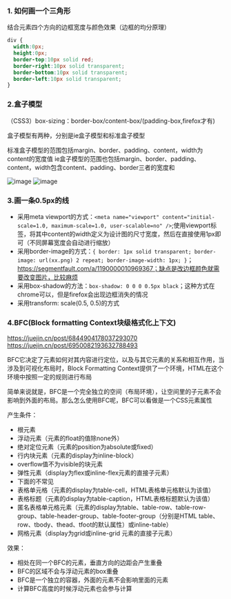 ### 1. 如何画一个三角形
结合元素四个方向的边框宽度与颜色效果（边框的均分原理）

```css
div { 
  width:0px;
  height:0px;
  border-top:10px solid red; 
  border-right:10px solid transparent; 
  border-bottom:10px solid transparent; 
  border-left:10px solid transparent; 
}
```

### 2.盒子模型

（CSS3）box-sizing：border-box/content-box/(padding-box,firefox才有)

盒子模型有两种，分别是ie盒子模型和标准盒子模型

标准盒子模型的范围包括margin、border、padding、content，width为content的宽度值
ie盒子模型的范围也包括margin、border、padding、content，width包含content、padding、border三者的宽度和

![image](https://user-images.githubusercontent.com/53267289/153403558-858c7b9b-9ea1-4c3c-9259-5507341afa37.png)
![image](https://user-images.githubusercontent.com/53267289/153403635-bd1e3da6-045b-4b29-8c12-0a755efef093.png)

### 3.画一条0.5px的线

- 采用meta viewport的方式：`<meta name="viewport" content="initial-scale=1.0, maximum-scale=1.0, user-scalable=no" />`;使用viewport标签，将其中content的width定义为设计图的尺寸宽度，然后在直接使用1px即可（不同屏幕宽度会自动进行缩放）
- 采用border-image的方式：`{ border: 1px solid transparent; border-image: url(xx.png) 2 repeat; border-image-width: 1px; }`；https://segmentfault.com/a/1190000010969367；缺点是改边框颜色就需要改变图片，比较麻烦
- 采用box-shadow的方法：`box-shadow: 0 0 0 0.5px black`；这种方式在chrome可以，但是firefox会出现边框消失的情况
- 采用transform: scale(0.5, 0.5)的方式

### 4.BFC(Block formatting Context块级格式化上下文)

https://juejin.cn/post/6844904178037293070
https://juejin.cn/post/6950082193632788493

BFC它决定了元素如何对其内容进行定位，以及与其它元素的关系和相互作用，当涉及到可视化布局时，Block Formatting Context提供了一个环境，HTML在这个环境中按照一定的规则进行布局

简单来说就是，BFC是一个完全独立的空间（布局环境），让空间里的子元素不会影响到外面的布局。那么怎么使用BFC呢，BFC可以看做是一个CSS元素属性

产生条件：
- 根元素
- 浮动元素（元素的float的值除none外）
- 绝对定位元素（元素的position为absolute或fixed）
- 行内块元素（元素的display为inline-block）
- overflow值不为visible的块元素
- 弹性元素（display为flex或inline-flex元素的直接子元素）
- 下面的不常见
- 表格单元格（元素的display为table-cell，HTML表格单元格默认为该值）
- 表格标题（元素的display为table-caption，HTML表格标题默认为该值）
- 匿名表格单元格元素（元素的display为table、table-row、table-row-group、table-header-group、table-footer-group（分别是HTML table、row、tbody、thead、tfoot的默认属性）或inline-table）
- 网格元素（display为grid或inline-grid 元素的直接子元素）

效果：
- 相处在同一个BFC的元素，垂直方向的边距会产生重叠
- BFC的区域不会与浮动元素的box重叠
- BFC是一个独立的容器，外面的元素不会影响里面的元素
- 计算BFC高度的时候浮动元素也会参与计算





